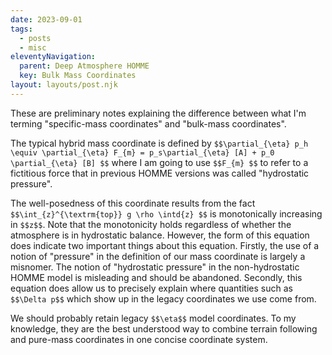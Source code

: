 ```yaml
---
date: 2023-09-01
tags:
  - posts
  - misc
eleventyNavigation:
  parent: Deep Atmosphere HOMME
  key: Bulk Mass Coordinates
layout: layouts/post.njk
---
```

These are preliminary notes explaining the difference between what I'm terming "specific-mass coordinates"
and "bulk-mass coordinates". 

The typical hybrid mass coordinate is defined by 
`$$\partial_{\eta} p_h \equiv \partial_{\eta} F_{m} = p_s\partial_{\eta} [A] + p_0 \partial_{\eta} [B] $$` 
where I am going to use `$$F_{m} $$` to refer to a fictitious force that in previous HOMME versions
was called "hydrostatic pressure". 

The well-posedness of this coordinate results from the fact 
`$$\int_{z}^{\textrm{top}} g \rho \intd{z} $$` is monotonically increasing in `$$z$$`. 
Note that the monotonicity holds regardless of whether the atmosphere is in hydrostatic balance. 
However, the form of this equation does indicate two important things about this equation.
Firstly, the use of a notion of "pressure" in the definition of our mass coordinate is largely a 
misnomer. The notion of "hydrostatic pressure" in the non-hydrostatic HOMME model
is misleading and should be abandoned.  Secondly, this equation does allow us to precisely
explain where quantities such as `$$\Delta p$$` which show up in the legacy coordinates we use come from.

We should probably retain legacy `$$\eta$$` model coordinates. 
To my knowledge, they are the best understood way to combine terrain following and pure-mass coordinates
in one concise coordinate system. 
